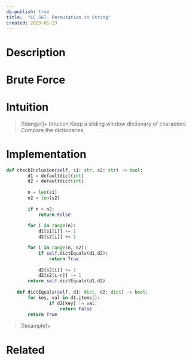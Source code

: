 ```yaml
---
dg-publish: true
title:  "LC 567. Permutation in String"
created: 2023-01-23
---
```



# Description

# Brute Force
# Intuition

>[!danger]+ Intuition
>Keep a sliding window dictionary of characters
>Compare the dictionaries 

# Implementation
```python
def checkInclusion(self, s1: str, s2: str) -> bool:
        d1 = defaultdict(int)
        d2 = defaultdict(int)
        
        n = len(s1)
        n2 = len(s2)
        
        if n > n2:
            return False
        
        for i in range(n):
            d1[s1[i]] += 1
            d2[s2[i]] += 1

        for i in range(n, n2):
            if self.dictEquals(d1,d2):
                return True
           
            d2[s2[i]] += 1
            d2[s2[i-n]] -= 1 
        return self.dictEquals(d1,d2)
    
    def dictEquals(self, d1: dict, d2: dict) -> bool:
        for key, val in d1.items():
                if d2[key] != val:
                    return False
        return True

```

>[!example]+ 


# Related
